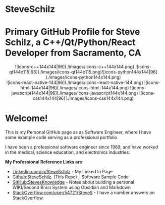 # SteveSchilz
# Primary GitHub Profile for Steve Schilz, a C++/Qt/Python/React Developer from Sacramento, CA

<div align="center"> ![icons-c++144x144|96](./images/icons-c++144x144.png) ![icons-qt144x115|96](./images/icons-qt144x115.png)![icons-python144x144|96](./images/icons-python144x144.png) </div>

<div align="center">![icons-react-native-144|96](./images/icons-react-native-144.png) ![icons-html-144x144|96](./images/icons-html-144x144.png) ![icons-javascript144x144|96](./images/icons-javascript144x144.png) ![icons-css144x144|96](./images/icons-css144x144.png)</div>


# Welcome!
This is my Personal GitHub page as as Software Engineer, where I have some example code serving as a professional portfolio

I have been a professional software engineer since 1989, and have worked in the medical, science education, and electronics industries. 

**My Professional Reference Links are:** 

- [Linkedin.com/in/SteveSchilz](https://linkedin.com/in/SteveSchilz) - My Linked In Page
- [Github:SteveSchilz](https://github.com/SteveSchilz/Solitaire). (This Repo) - Software Sample Code
- [GitHub:StevesKnowledge](https://github.com/stevesKnowledge) - Notes about building a personal WIKI/Second Brain System using Obsidian and Markdown
- [StackOverflow.com/user/54721/SteveS](https://stackoverflow.com/users/54721/steves) - I have a number answers on StackOverflow. 





